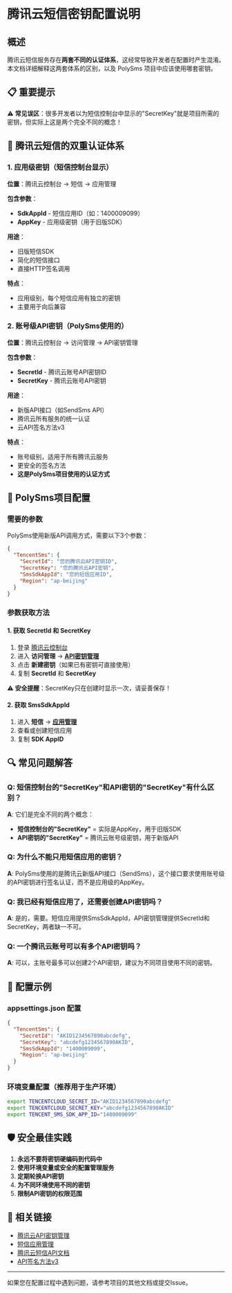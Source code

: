 # 腾讯云短信密钥配置说明

## 概述

腾讯云短信服务存在**两套不同的认证体系**，这经常导致开发者在配置时产生混淆。本文档详细解释这两套体系的区别，以及 PolySms 项目中应该使用哪套密钥。

## 📋 重要提示

⚠️ **常见误区**：很多开发者以为短信控制台中显示的"SecretKey"就是项目所需的密钥，但实际上这是两个完全不同的概念！

## 🔐 腾讯云短信的双重认证体系

### 1. 应用级密钥（短信控制台显示）

**位置**：腾讯云控制台 → 短信 → 应用管理

**包含参数**：
- **SdkAppId** - 短信应用ID（如：1400009099）
- **AppKey** - 应用级密钥（用于旧版SDK）

**用途**：
- 旧版短信SDK
- 简化的短信接口
- 直接HTTP签名调用

**特点**：
- 应用级别，每个短信应用有独立的密钥
- 主要用于向后兼容

### 2. 账号级API密钥（PolySms使用的）

**位置**：腾讯云控制台 → 访问管理 → API密钥管理

**包含参数**：
- **SecretId** - 腾讯云账号API密钥ID
- **SecretKey** - 腾讯云账号API密钥

**用途**：
- 新版API接口（如SendSms API）
- 腾讯云所有服务的统一认证
- 云API签名方法v3

**特点**：
- 账号级别，适用于所有腾讯云服务
- 更安全的签名方法
- **这是PolySms项目使用的认证方式**

## 🎯 PolySms项目配置

### 需要的参数

PolySms使用新版API调用方式，需要以下3个参数：

```json
{
  "TencentSms": {
    "SecretId": "您的腾讯云API密钥ID",
    "SecretKey": "您的腾讯云API密钥",
    "SmsSdkAppId": "您的短信应用ID",
    "Region": "ap-beijing"
  }
}
```

### 参数获取方法

#### 1. 获取 SecretId 和 SecretKey

1. 登录 [腾讯云控制台](https://console.cloud.tencent.com/)
2. 进入 **访问管理** → **[API密钥管理](https://console.cloud.tencent.com/cam/capi)**
3. 点击 **新建密钥**（如果已有密钥可直接使用）
4. 复制 **SecretId** 和 **SecretKey**

⚠️ **安全提醒**：SecretKey只在创建时显示一次，请妥善保存！

#### 2. 获取 SmsSdkAppId

1. 进入 **短信** → **[应用管理](https://console.cloud.tencent.com/smsv2/app-manage)**
2. 查看或创建短信应用
3. 复制 **SDK AppID**

## 🔍 常见问题解答

### Q: 短信控制台的"SecretKey"和API密钥的"SecretKey"有什么区别？

**A**: 它们是完全不同的两个概念：
- **短信控制台的"SecretKey"** = 实际是AppKey，用于旧版SDK
- **API密钥的"SecretKey"** = 腾讯云账号级密钥，用于新版API

### Q: 为什么不能只用短信应用的密钥？

**A**: PolySms使用的是腾讯云新版API接口（SendSms），这个接口要求使用账号级的API密钥进行签名认证，而不是应用级的AppKey。

### Q: 我已经有短信应用了，还需要创建API密钥吗？

**A**: 是的，需要。短信应用提供SmsSdkAppId，API密钥管理提供SecretId和SecretKey，两者缺一不可。

### Q: 一个腾讯云账号可以有多个API密钥吗？

**A**: 可以，主账号最多可以创建2个API密钥，建议为不同项目使用不同的密钥。

## 📝 配置示例

### appsettings.json 配置

```json
{
  "TencentSms": {
    "SecretId": "AKID1234567890abcdefg",
    "SecretKey": "abcdefg1234567890AKID",
    "SmsSdkAppId": "1400009099",
    "Region": "ap-beijing"
  }
}
```

### 环境变量配置（推荐用于生产环境）

```bash
export TENCENTCLOUD_SECRET_ID="AKID1234567890abcdefg"
export TENCENTCLOUD_SECRET_KEY="abcdefg1234567890AKID"
export TENCENT_SMS_SDK_APP_ID="1400009099"
```

## 🛡️ 安全最佳实践

1. **永远不要将密钥硬编码到代码中**
2. **使用环境变量或安全的配置管理服务**
3. **定期轮换API密钥**
4. **为不同环境使用不同的密钥**
5. **限制API密钥的权限范围**

## 🔗 相关链接

- [腾讯云API密钥管理](https://console.cloud.tencent.com/cam/capi)
- [短信应用管理](https://console.cloud.tencent.com/smsv2/app-manage)
- [腾讯云短信API文档](https://cloud.tencent.com/document/product/382/43194)
- [API签名方法v3](https://cloud.tencent.com/document/api/382/52071)

---

如果您在配置过程中遇到问题，请参考项目的其他文档或提交Issue。